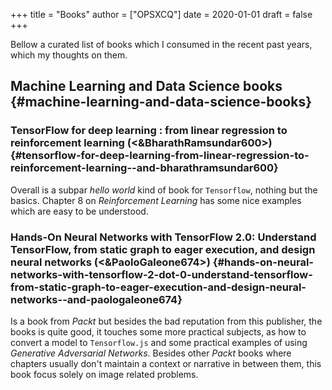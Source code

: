 +++
title = "Books"
author = ["OPSXCQ"]
date = 2020-01-01
draft = false
+++

Bellow a curated list of books which I consumed in the recent past years, which
my thoughts on them.


## Machine Learning and Data Science books {#machine-learning-and-data-science-books}


### TensorFlow for deep learning : from linear regression to reinforcement learning (<&BharathRamsundar600>) {#tensorflow-for-deep-learning-from-linear-regression-to-reinforcement-learning--and-bharathramsundar600}

Overall is a subpar _hello world_ kind of book for `Tensorflow`, nothing but the
basics. Chapter 8 on _Reinforcement Learning_ has some nice examples which are
easy to be understood.


### Hands-On Neural Networks with TensorFlow 2.0: Understand TensorFlow, from static graph to eager execution, and design neural networks (<&PaoloGaleone674>) {#hands-on-neural-networks-with-tensorflow-2-dot-0-understand-tensorflow-from-static-graph-to-eager-execution-and-design-neural-networks--and-paologaleone674}

Is a book from _Packt_ but besides the bad reputation from this publisher, the
books is quite good, it touches some more practical subjects, as how to convert
a model to `Tensorflow.js` and some practical examples of using _Generative
Adversarial Networks_. Besides other _Packt_ books where chapters usually don't
maintain a context or narrative in between them, this book focus solely on image
related problems.